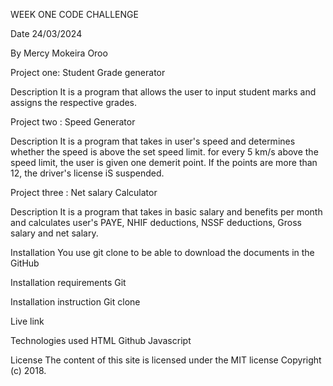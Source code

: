 WEEK ONE CODE CHALLENGE

Date 24/03/2024

By Mercy Mokeira Oroo


Project one: Student Grade generator 

Description 
It is a program that allows the user to input student marks and assigns the respective grades.
 
Project two : Speed Generator

Description 
 It is a program that takes in user's speed and determines whether the speed is above the set speed limit. for every 5 km/s above the speed limit, the user is given one demerit point. If the points are more than 12, the driver's license iS suspended.
 
 Project three : Net salary Calculator 

 Description 
 It is a program that takes in basic salary and benefits per month and calculates user's PAYE, NHIF deductions, NSSF deductions, Gross salary and net salary.

Installation 
You use git clone to be able to download the documents in the GitHub

Installation requirements 
Git 

Installation instruction 
Git clone 

Live link

Technologies used
HTML
Github
Javascript


License 
The content of this site is licensed under the MIT license
Copyright (c) 2018.
